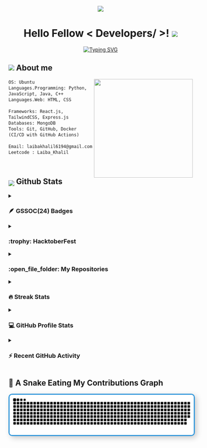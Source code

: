 <p align="center">
  <img src="https://capsule-render.vercel.app/api?type=waving&color=gradient&height=90"/>
</p>
<h1 align="center"> Hello Fellow < Developers/ >! <img src = "https://raw.githubusercontent.com/MartinHeinz/MartinHeinz/master/wave.gif" width = 30px> </h1>
<p align="center">
  <a href="https://git.io/typing-svg"><img src="https://readme-typing-svg.demolab.com?font=Fira+Code&pause=1000&color=abcdef&center=true&vCenter=true&random=false&width=600&lines=Welcome+to+my+GitHub+Profile!;I'm+a+Software+Engineer;Using+Software+as+a+solution+for+every+Problem" alt="Typing SVG" /></a>
</p>

## <img src = "https://i.pinimg.com/originals/3f/7e/4e/3f7e4eff7c96e9fe4b8b4b1ff3f7bdb5.gif" width = 6.5%> About me
<img align='right' src="https://media.giphy.com/media/QvpqTCiEcwtvx6wwJK/giphy.gif" width="270" height="270" frameBorder="0" class="giphy-embed" allowFullScreen></img>

```
OS: Ubuntu  
Languages.Programming: Python, JavaScript, Java, C++
Languages.Web: HTML, CSS

Frameworks: React.js, TailwindCSS, Express.js  
Databases: MongoDB  
Tools: Git, GitHub, Docker (CI/CD with GitHub Actions)

Email: laibakhalil6194@gmail.com
Leetcode : Laiba_Khalil 
```
<br>

## <img src="https://media1.giphy.com/media/v1.Y2lkPTc5MGI3NjExYzFhYzJkMmQ2MWQ3ZGY3MDhjZTE3MDI2Mzk3NzE1OWQyZTRlMmYwMCZjdD1z/iY8CRBdQXODJSCERIr/giphy.gif" width=5% valign="bottom"> Github Stats

<details>	
 <summary><h3>🪶 GSSOC(24) Badges </h3></summary><br>
<div style='display:flex; align-items:center; gap: 10px;' align='center'><a href="https://gssoc.girlscript.tech/leaderboard">
<img src="https://raw.githubusercontent.com/GSSoC24/Postman-Challenge/main/docs/assets/Postman%20White.png" width="100px" height="100px" />
  <img src="https://raw.githubusercontent.com/GSSoC24/Postman-Challenge/main/docs/assets/1.png" width="100px" height="100px" />
  <img src="https://raw.githubusercontent.com/GSSoC24/Postman-Challenge/main/docs/assets/2.png" width="100px" height="100px" />
  <img src="https://raw.githubusercontent.com/GSSoC24/Postman-Challenge/main/docs/assets/3.png" width="100px" height="100px" />
  <img src="https://raw.githubusercontent.com/GSSoC24/Postman-Challenge/main/docs/assets/4.png" width="100px" height="100px" />
  <img src="https://raw.githubusercontent.com/GSSoC24/Postman-Challenge/main/docs/assets/5.png" width="100px" height="100px" /></a>
</div>
</details>

<details><summary> <h3> :trophy: HacktoberFest</h3></summary>

----

[![An image of @laibakhalil61's Holopin badges, which is a link to view their full Holopin profile](https://holopin.me/laibakhalil61)](https://holopin.io/@laibakhalil61)

</details>
	
<details><summary><h3> :open_file_folder: My Repositories </h3></summary>
  <div>
  <p align="center">
	<a href="https://github.com/LaibaKhalil61/SwapReads">
      		<img src="https://github-readme-stats.vercel.app/api/pin/?username=LaibaKhalil61&repo=SwapReads&theme=tokyonight" alt="GitHub Stats" />
    	</a>
	<a href="https://github.com/LaibaKhalil61/Group-Chat-Application">
      		<img src="https://github-readme-stats.vercel.app/api/pin/?username=LaibaKhalil61&repo=Group-Chat-Application&theme=tokyonight" alt="GitHub Stats" />
    	</a>
	<a href="https://github.com/LaibaKhalil61/AnimeSearchApp">
      		<img src="https://github-readme-stats.vercel.app/api/pin/?username=LaibaKhalil61&repo=AnimeSearchApp&theme=tokyonight" alt="GitHub Stats" />
    	</a>
    	<a href="https://github.com/LaibaKhalil61/WildGuard">
      		<img src="https://github-readme-stats.vercel.app/api/pin/?username=LaibaKhalil61&repo=WildGuard&theme=tokyonight" alt="GitHub Stats" />
    	</a>
    	<a href="https://github.com/LaibaKhalil61/MyBlog">
      		<img src="https://github-readme-stats.vercel.app/api/pin/?username=LaibaKhalil61&repo=MyBlog&theme=tokyonight" alt="GitHub Stats" />
    	</a>
    	<a href="https://github.com/LaibaKhalil61/gen-ai-notebooks">
      		<img src="https://github-readme-stats.vercel.app/api/pin/?username=LaibaKhalil61&repo=gen-ai-notebooks&theme=tokyonight" alt="GitHub Stats" />
    	</a>
	<a href="https://github.com/LaibaKhalil61/Portfolio">
      		<img src="https://github-readme-stats.vercel.app/api/pin/?username=LaibaKhalil61&repo=Portfolio&theme=tokyonight" alt="GitHub Stats" />
    	</a>
	<a href="https://github.com/LaibaKhalil61/ToDoList-App">
      		<img src="https://github-readme-stats.vercel.app/api/pin/?username=LaibaKhalil61&repo=ToDoList-App&theme=tokyonight" alt="GitHub Stats" />
    	</a>
	<a href="https://github.com/LaibaKhalil61/Photo-Gallery">
      		<img src="https://github-readme-stats.vercel.app/api/pin/?username=LaibaKhalil61&repo=Photo-Gallery&theme=tokyonight" alt="GitHub Stats" />
    	</a>
	<a href="https://github.com/LaibaKhalil61/UsabilityHub-clone">
      		<img src="https://github-readme-stats.vercel.app/api/pin/?username=LaibaKhalil61&repo=UsabilityHub-clone&theme=tokyonight" alt="GitHub Stats" />
    	</a>
  </p>
    </div>
</details>
<details><summary><h3> 🔥 Streak Stats</h3></summary>

----	

<p align="center"><img src="https://github-readme-streak-stats.herokuapp.com/?user=LaibaKhalil61&theme=tokyonight_duo" alt="LaibaKhalil61" /></p>

</details>
  
<details><summary><h3>💻 GitHub Profile Stats</h3></summary>

----
	
<p align="center">
    <a href="https://github.com/anuraghazra/github-readme-stats">
	    <img alt="7oSkaaa's Github Stats" src="https://github-readme-stats.vercel.app/api?username=LaibaKhalil61&show_icons=true&count_private=true&locale=en&theme=tokyonight&layout=compact" height="230px"/></a>
	  <img src="https://github-readme-stats.vercel.app/api/top-langs?username=LaibaKhalil61&langs_count=10&show_icons=true&locale=en&theme=tokyonight" alt="LaibaKhalil61" height="230px"/>
<br/>

  <b>Note:</b> Top languages is only a metric of the languages my public code consists of and doesn't reflect experience or skill level.
  </p>
</details>

<details><summary><h3>⚡ Recent GitHub Activity</h3></summary>

----
	
<img src="https://github-readme-activity-graph.vercel.app/graph?username=LaibaKhalil61&bg_color=1a1b27&color=aa82d9&line=628edb&point=64bfaf&area=true&hide_border=true)(https://github.com/ashutosh00710/github-readme-activity-graph)">
 
</details>

## 🐍 A Snake Eating My Contributions Graph
<div align="center">
  <a href="https://1999azzar.github.io/1999AZZAR/">
    <img src="./grid-snake.svg" alt="snake" style="border: 3px solid #3498db; border-radius: 10px; box-shadow: 5px 5px 15px rgba(0, 0, 0, 0.2);">
  </a>
</div>
<!---
LaibaKhalil61/LaibaKhalil61 is a ✨ special ✨ repository because its `README.md` (this file) appears on your GitHub profile.
You can click the Preview link to take a look at your changes.
--->

